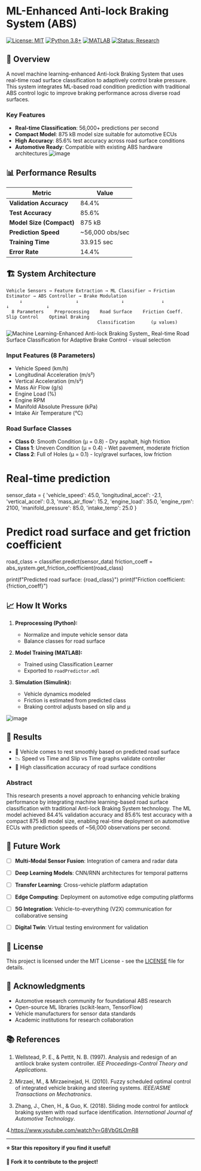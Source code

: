 # ML-Enhanced Anti-lock Braking System (ABS)

[![License: MIT](https://img.shields.io/badge/License-MIT-yellow.svg)](https://opensource.org/licenses/MIT)
[![Python 3.8+](https://img.shields.io/badge/python-3.8+-blue.svg)](https://www.python.org/downloads/)
[![MATLAB](https://img.shields.io/badge/MATLAB-R2024a-blue.svg)](https://www.mathworks.com/products/matlab.html)
[![Status: Research](https://img.shields.io/badge/Status-Research-red.svg)]()

## 🚗 Overview

A novel machine learning-enhanced Anti-lock Braking System that uses real-time road surface classification to adaptively control brake pressure. This system integrates ML-based road condition prediction with traditional ABS control logic to improve braking performance across diverse road surfaces.

### Key Features
- **Real-time Classification**: 56,000+ predictions per second
- **Compact Model**: 875 kB model size suitable for automotive ECUs
- **High Accuracy**: 85.6% test accuracy across road surface conditions
- **Automotive Ready**: Compatible with existing ABS hardware architectures
![image](https://github.com/user-attachments/assets/6b97cb10-e17b-404e-8f21-d8d7d52379df)

## 📊 Performance Results

| Metric | Value |
|--------|--------|
| **Validation Accuracy** | 84.4% |
| **Test Accuracy** | 85.6% |
| **Model Size (Compact)** | 875 kB |
| **Prediction Speed** | ~56,000 obs/sec |
| **Training Time** | 33.915 sec |
| **Error Rate** | 14.4% |



## 🏗️ System Architecture

```
Vehicle Sensors → Feature Extraction → ML Classifier → Friction Estimator → ABS Controller → Brake Modulation
     ↓                    ↓                ↓              ↓                 ↓              ↓
  8 Parameters    Preprocessing    Road Surface    Friction Coeff.    Slip Control    Optimal Braking
                                  Classification      (μ values)
```

![Machine Learning-Enhanced Anti-lock Braking System_ Real-time Road Surface Classification for Adaptive Brake Control - visual selection](https://github.com/user-attachments/assets/7c0ca2d4-9dcc-4fb0-a565-e9a4755797bc)


### Input Features (8 Parameters)
- Vehicle Speed (km/h)
- Longitudinal Acceleration (m/s²)
- Vertical Acceleration (m/s²)
- Mass Air Flow (g/s)
- Engine Load (%)
- Engine RPM
- Manifold Absolute Pressure (kPa)
- Intake Air Temperature (°C)

### Road Surface Classes
- **Class 0**: Smooth Condition (μ = 0.8) - Dry asphalt, high friction
- **Class 1**: Uneven Condition (μ = 0.4) - Wet pavement, moderate friction
- **Class 2**: Full of Holes (μ = 0.1) - Icy/gravel surfaces, low friction



# Real-time prediction
sensor_data = {
    'vehicle_speed': 45.0,
    'longitudinal_accel': -2.1,
    'vertical_accel': 0.3,
    'mass_air_flow': 15.2,
    'engine_load': 35.0,
    'engine_rpm': 2100,
    'manifold_pressure': 85.0,
    'intake_temp': 25.0
}

# Predict road surface and get friction coefficient
road_class = classifier.predict(sensor_data)
friction_coeff = abs_system.get_friction_coefficient(road_class)

print(f"Predicted road surface: {road_class}")
print(f"Friction coefficient: {friction_coeff}")

## 📈 How It Works

1. **Preprocessing (Python):**
   - Normalize and impute vehicle sensor data
   - Balance classes for road surface

2. **Model Training (MATLAB):**
   - Trained using Classification Learner
   - Exported to `roadPredictor.mdl`

3. **Simulation (Simulink):**
   - Vehicle dynamics modeled
   - Friction is estimated from predicted class
   - Braking control adjusts based on slip and μ

![image](https://github.com/user-attachments/assets/82da4104-ea81-456a-ae23-b7766305a719)


## 🧪 Results

- 🚦 Vehicle comes to rest smoothly based on predicted road surface
- 📉 Speed vs Time and Slip vs Time graphs validate controller
- 🧮 High classification accuracy of road surface conditions



### Abstract

This research presents a novel approach to enhancing vehicle braking performance by integrating machine learning-based road surface classification with traditional Anti-lock Braking System technology. The ML model achieved 84.4% validation accuracy and 85.6% test accuracy with a compact 875 kB model size, enabling real-time deployment on automotive ECUs with prediction speeds of ~56,000 observations per second.



## 🔮 Future Work

- [ ] **Multi-Modal Sensor Fusion**: Integration of camera and radar data
- [ ] **Deep Learning Models**: CNN/RNN architectures for temporal patterns
- [ ] **Transfer Learning**: Cross-vehicle platform adaptation
- [ ] **Edge Computing**: Deployment on automotive edge computing platforms
- [ ] **5G Integration**: Vehicle-to-everything (V2X) communication for collaborative sensing
- [ ] **Digital Twin**: Virtual testing environment for validation


## 📜 License

This project is licensed under the MIT License - see the [LICENSE](LICENSE) file for details.

## 🙏 Acknowledgments

- Automotive research community for foundational ABS research
- Open-source ML libraries (scikit-learn, TensorFlow)
- Vehicle manufacturers for sensor data standards
- Academic institutions for research collaboration

## 📚 References

1. Wellstead, P. E., & Pettit, N. B. (1997). Analysis and redesign of an antilock brake system controller. *IEE Proceedings-Control Theory and Applications*.

2. Mirzaei, M., & Mirzaeinejad, H. (2010). Fuzzy scheduled optimal control of integrated vehicle braking and steering systems. *IEEE/ASME Transactions on Mechatronics*.

3. Zhang, J., Chen, H., & Guo, K. (2018). Sliding mode control for antilock braking system with road surface identification. *International Journal of Automotive Technology*.

4.https://www.youtube.com/watch?v=G8VbGtLOmR8

---

**⭐ Star this repository if you find it useful!**

**🍴 Fork it to contribute to the project!**

